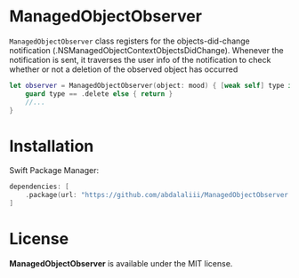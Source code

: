 # ManagedObjectObserver

`ManagedObjectObserver` class registers for the objects-did-change notification (.NSManagedObjectContextObjectsDidChange). 
Whenever the notification is sent, it traverses the user info of the notification to check whether or not a deletion of the observed object has occurred

```swift
let observer = ManagedObjectObserver(object: mood) { [weak self] type in
    guard type == .delete else { return }
    //...
}
```

# Installation

Swift Package Manager:

```swift
dependencies: [
    .package(url: "https://github.com/abdalaliii/ManagedObjectObserver.git")
]
```

# License

**ManagedObjectObserver** is available under the MIT license.
